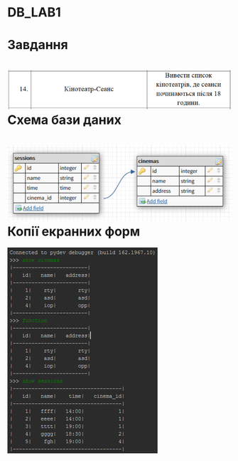 # DB_LAB1
Завдання
=====================
![screenshot of task](https://github.com/melalex/DB_LAB1/blob/master/Capture.PNG)
Схема бази даних
=====================
![screenshot of bd](https://github.com/melalex/DB_LAB1/blob/master/1.PNG)
Копії екранних форм
=====================
![screenshot of console](https://github.com/melalex/DB_LAB1/blob/master/2.PNG)
